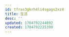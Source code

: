 ```yaml
---
id: tfras3gkrh4li4sgags2xz4
title: 生活
desc: ''
updated: 1704792244892
created: 1704792225399
---
```


